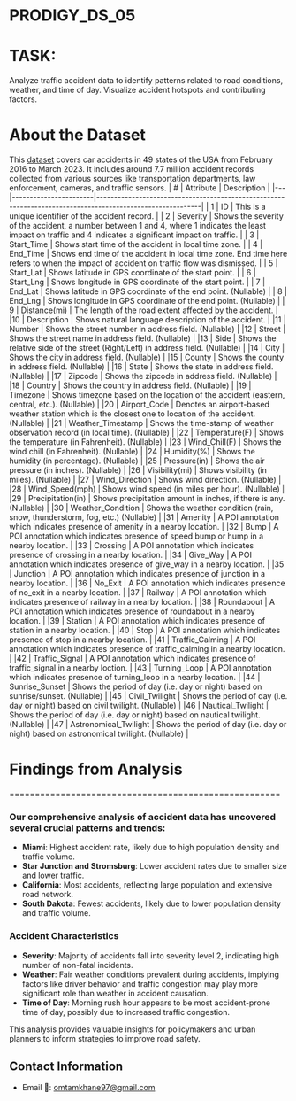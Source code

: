 # PRODIGY_DS_05
# TASK: 
Analyze traffic accident data to identify patterns related to road conditions, weather, and time of day. Visualize accident hotspots and contributing factors.
# About the Dataset
This <a href="https://www.kaggle.com/datasets/sobhanmoosavi/us-accidents">dataset</a> covers car accidents in 49 states of the USA from February 2016 to March 2023. It includes around 7.7 million accident records collected from various sources like transportation departments, law enforcement, cameras, and traffic sensors.
| # | Attribute             | Description                                                                                               |
|---|-----------------------|-----------------------------------------------------------------------------------------------------------|
| 1 | ID                    | This is a unique identifier of the accident record.                                                        |
| 2 | Severity              | Shows the severity of the accident, a number between 1 and 4, where 1 indicates the least impact on traffic and 4 indicates a significant impact on traffic. |
| 3 | Start_Time            | Shows start time of the accident in local time zone.                                                       |
| 4 | End_Time              | Shows end time of the accident in local time zone. End time here refers to when the impact of accident on traffic flow was dismissed. |
| 5 | Start_Lat             | Shows latitude in GPS coordinate of the start point.                                                       |
| 6 | Start_Lng             | Shows longitude in GPS coordinate of the start point.                                                      |
| 7 | End_Lat               | Shows latitude in GPS coordinate of the end point. (Nullable)                                              |
| 8 | End_Lng               | Shows longitude in GPS coordinate of the end point. (Nullable)                                             |
| 9 | Distance(mi)          | The length of the road extent affected by the accident.                                                    |
|10 | Description           | Shows natural language description of the accident.                                                         |
|11 | Number                | Shows the street number in address field. (Nullable)                                                        |
|12 | Street                | Shows the street name in address field. (Nullable)                                                          |
|13 | Side                  | Shows the relative side of the street (Right/Left) in address field. (Nullable)                            |
|14 | City                  | Shows the city in address field. (Nullable)                                                                 |
|15 | County                | Shows the county in address field. (Nullable)                                                               |
|16 | State                 | Shows the state in address field. (Nullable)                                                                |
|17 | Zipcode               | Shows the zipcode in address field. (Nullable)                                                              |
|18 | Country               | Shows the country in address field. (Nullable)                                                              |
|19 | Timezone              | Shows timezone based on the location of the accident (eastern, central, etc.). (Nullable)                   |
|20 | Airport_Code          | Denotes an airport-based weather station which is the closest one to location of the accident. (Nullable)   |
|21 | Weather_Timestamp     | Shows the time-stamp of weather observation record (in local time). (Nullable)                              |
|22 | Temperature(F)        | Shows the temperature (in Fahrenheit). (Nullable)                                                           |
|23 | Wind_Chill(F)         | Shows the wind chill (in Fahrenheit). (Nullable)                                                            |
|24 | Humidity(%)           | Shows the humidity (in percentage). (Nullable)                                                              |
|25 | Pressure(in)          | Shows the air pressure (in inches). (Nullable)                                                              |
|26 | Visibility(mi)        | Shows visibility (in miles). (Nullable)                                                                     |
|27 | Wind_Direction        | Shows wind direction. (Nullable)                                                                            |
|28 | Wind_Speed(mph)       | Shows wind speed (in miles per hour). (Nullable)                                                            |
|29 | Precipitation(in)     | Shows precipitation amount in inches, if there is any. (Nullable)                                          |
|30 | Weather_Condition     | Shows the weather condition (rain, snow, thunderstorm, fog, etc.) (Nullable)                                |
|31 | Amenity               | A POI annotation which indicates presence of amenity in a nearby location.                                  |
|32 | Bump                  | A POI annotation which indicates presence of speed bump or hump in a nearby location.                        |
|33 | Crossing              | A POI annotation which indicates presence of crossing in a nearby location.                                 |
|34 | Give_Way              | A POI annotation which indicates presence of give_way in a nearby location.                                  |
|35 | Junction              | A POI annotation which indicates presence of junction in a nearby location.                                  |
|36 | No_Exit               | A POI annotation which indicates presence of no_exit in a nearby location.                                   |
|37 | Railway               | A POI annotation which indicates presence of railway in a nearby location.                                   |
|38 | Roundabout            | A POI annotation which indicates presence of roundabout in a nearby location.                                |
|39 | Station               | A POI annotation which indicates presence of station in a nearby location.                                   |
|40 | Stop                  | A POI annotation which indicates presence of stop in a nearby location.                                      |
|41 | Traffic_Calming       | A POI annotation which indicates presence of traffic_calming in a nearby location.                           |
|42 | Traffic_Signal        | A POI annotation which indicates presence of traffic_signal in a nearby loction.                             |
|43 | Turning_Loop          | A POI annotation which indicates presence of turning_loop in a nearby location.                             |
|44 | Sunrise_Sunset        | Shows the period of day (i.e. day or night) based on sunrise/sunset. (Nullable)                             |
|45 | Civil_Twilight        | Shows the period of day (i.e. day or night) based on civil twilight. (Nullable)                             |
|46 | Nautical_Twilight     | Shows the period of day (i.e. day or night) based on nautical twilight. (Nullable)                          |
|47 | Astronomical_Twilight | Shows the period of day (i.e. day or night) based on astronomical twilight. (Nullable)                      |

# Findings from Analysis
=====================================================

### Our comprehensive analysis of accident data has uncovered several crucial patterns and trends:

* **Miami**: Highest accident rate, likely due to high population density and traffic volume.
* **Star Junction and Stromsburg**: Lower accident rates due to smaller size and lower traffic.
* **California**: Most accidents, reflecting large population and extensive road network.
* **South Dakota**: Fewest accidents, likely due to lower population density and traffic volume.

### Accident Characteristics

* **Severity**: Majority of accidents fall into severity level 2, indicating high number of non-fatal incidents.
* **Weather**: Fair weather conditions prevalent during accidents, implying factors like driver behavior and traffic congestion may play more significant role than weather in accident causation.
* **Time of Day**: Morning rush hour appears to be most accident-prone time of day, possibly due to increased traffic congestion.

This analysis provides valuable insights for policymakers and urban planners to inform strategies to improve road safety.
## Contact Information

- Email 📧: omtamkhane97@gmail.com
